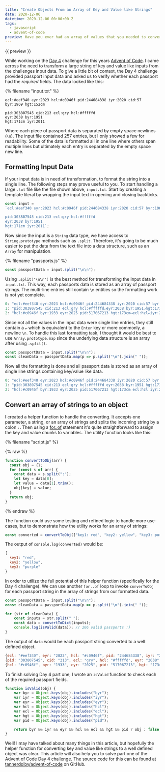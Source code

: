 ```yaml
---
title: "Create Objects From an Array of Key and Value like Strings"
date: 2020-12-06
datetime: 2020-12-06 00:00:00 Z
tags: 
  - javascript
  - advent-of-code
preview: Have you ever had an array of values that you needed to convert to an object? I've run into this scenario quite a few times and wanted to write about it.
---
```


{{ preview }}

While working on the [Day 4](https://adventofcode.com/2020/day/4) challenge for this years [Advent of Code](https://adventofcode.com/2020/). I came across the need to transform a large string of key and value like inputs from the challenges input data. To give a little bit of context, the Day 4 challenge provided passport input data and asked us to verify whether each passport had the *required* fields. The data looked like this:

{% filename "input.txt" %}

```text
ecl:#eef340 eyr:2023 hcl:#c0946f pid:244684338 iyr:2020 cid:57 byr:1969 hgt:152cm

pid:303807545 cid:213 ecl:gry hcl:#fffffd
eyr:2038 byr:1951
hgt:171cm iyr:2011
```

Where each piece of passport data is separated by empty space newlines (`\n`). The input file contained 257 entries, but I only showed a few for readability. Some of the data is formatted all in one line where others span multiple lines but ultimately each entry is separated by the empty space new line.

<h2 class="post-heading">Formatting Input Data</h2>

If your input data is in need of transformation, to format the string into a single line. The following steps may prove useful to you. To start handling a large `.txt` file like the file shown above, `input.txt`. Start by creating a template literal by wrapping the input text in opening and closing backticks.

```js
const input = 
`ecl:#eef340 eyr:2023 hcl:#c0946f pid:244684338 iyr:2020 cid:57 byr:1969 hgt:152cm

pid:303807545 cid:213 ecl:gry hcl:#fffffd
eyr:2038 byr:1951
hgt:171cm iyr:2011`;
```

Now since the input is a `String` data type, we have access to `String.prototype` methods such as `.split`. Therefore, it's going to be much easier to put the data from the text file into a data structure, such as an `Array` for manipulation. 

{% filename "passports.js" %}

```js
const passportData = input.split("\n\n");
```

Using `.split("\n\n")` is the best method for transforming the input data in `input.txt`. This way, each passports data is stored as an array of passport strings. The multi-line entries still contain `\n` entities so the formatting work is not yet complete.

```js
0: "ecl:#eef340 eyr:2023 hcl:#c0946f pid:244684338 iyr:2020 cid:57 byr:1969 hgt:152cm"
1: "pid:303807545 cid:213 ecl:gry hcl:#fffffd↵eyr:2038 byr:1951↵hgt:171cm iyr:2011"
2: "hcl:#c0946f byr:1933 eyr:2025 pid:517067213 hgt:173cm↵ecl:hzl↵iyr:2018"
```

Since not all the values in the input data were single line entries, they still contain a `↵` which is equivalent to the `Enter` key or more commonly, a newline `\n`. To handle this last formatting task, I thought it would be best to use `Array.prototype.map` since the underlying data structure is an array after using `.split()`.

```js
const passportData = input.split("\n\n");
const cleanData = passportData.map(p => p.split("\n").join(" "));
```

Now all the formatting is done and all passport data is stored as an array of single line strings containing key/value like data.

```js
0: "ecl:#eef340 eyr:2023 hcl:#c0946f pid:244684338 iyr:2020 cid:57 byr:1969 hgt:152cm"
1: "pid:303807545 cid:213 ecl:gry hcl:#fffffd eyr:2038 byr:1951 hgt:171cm iyr:2011"
2: "hcl:#c0946f byr:1933 eyr:2025 pid:517067213 hgt:173cm ecl:hzl iyr:2018"
```

<h2 class="post-heading">Convert an array of strings to an object</h2>

I created a helper function to handle the converting. It accepts one parameter, a string, or an array of strings and splits the incoming string by a colon `:`. Then using a [for..of](https://developer.mozilla.org/en-US/docs/Web/JavaScript/Reference/Statements/for...of) statement it's quite straightforward to assign the key and value chunks to variables. The utility function looks like this:

{% filename "script.js" %}

{% raw %}

```js
function convertToObj(arr) {
  const obj = {};
  for (const s of arr) {
    const data = s.split(":");
    let key = data[0];
    let value = data[1].trim();
    obj[key] = value;
  }
  return obj;
}
```
{% endraw %}

The function could use some testing and refined logic to handle more use-cases, but to demonstrate how the utility works for an array of strings:

```js
const converted = convertToObj(["key1: red", "key2: yellow", "key3: purple"]);
```

The output of `console.log(converted)` would be:

```js
{
  key1: "red", 
  key2: "yellow", 
  key3: "purple"
}
```

In order to utilize the full potential of this helper function (specifically for the Day 4 challenge). We can use another `for..of` loop to invoke `converToObj` for each passport string in the array of strings from our formatted data.

```js
const passportData = input.split("\n\n");
const cleanData = passportData.map(p => p.split("\n").join(" "));

for (str of cleanData) {
    const inputs = str.split(" ");
    const data = convertToDict(inputs);
    console.log(isValid(data)); // 206 valid passports :)
}
```
The output of `data` would be each passport string converted to a well defined object.

```js
{ecl: "#eef340", eyr: "2023", hcl: "#c0946f", pid: "244684338", iyr: "2020", …}
{pid: "303807545", cid: "213", ecl: "gry", hcl: "#fffffd", eyr: "2038", …}
{hcl: "#c0946f", byr: "1933", eyr: "2025", pid: "517067213", hgt: "173cm", …}
```

To finish solving Day 4 part one, I wrote an `isValid` function to check each of the required passport fields.

```js
function isValid(obj) {
    var byr = Object.keys(obj).includes("byr");
    var iyr = Object.keys(obj).includes("iyr");
    var eyr = Object.keys(obj).includes("eyr");
    var hcl = Object.keys(obj).includes("hcl");
    var ecl = Object.keys(obj).includes("ecl");
    var hgt = Object.keys(obj).includes("hgt");
    var pid = Object.keys(obj).includes("pid");

    return byr && iyr && eyr && hcl && ecl && hgt && pid ? obj : false;
}
```

Well! I may have talked about many things in this article, but hopefully the helper function for converting key and value like strings to a well defined object was clear. This article will also help you to solve part one of the Advent of Code Day 4 challenge. The source code for this can be found at [tannerdolby/advent-of-code](https://github.com/tannerdolby/advent-of-code/blob/master/js/day-four.js) on GitHub.